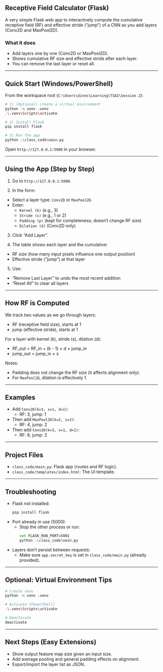 ## Receptive Field Calculator (Flask)

A very simple Flask web app to interactively compute the cumulative receptive field (RF) and effective stride (“jump”) of a CNN as you add layers (Conv2D and MaxPool2D).

### What it does
- Add layers one by one (Conv2D or MaxPool2D).
- Shows cumulative RF size and effective stride after each layer.
- You can remove the last layer or reset all.

---

## Quick Start (Windows/PowerShell)

From the workspace root (`C:\Users\dines\Learning\TSAI\Session 2`):

```bash
# 1) (Optional) create a virtual environment
python -m venv .venv
.\.venv\Scripts\activate

# 2) Install Flask
pip install flask

# 3) Run the app
python .\class_code\main.py
```

Open `http://127.0.0.1:5000` in your browser.

---

## Using the App (Step by Step)

1) Go to `http://127.0.0.1:5000`.

2) In the form:
- Select a layer type: `Conv2D` or `MaxPool2D`.
- Enter:
  - `Kernel (k)` (e.g., 3)
  - `Stride (s)` (e.g., 1 or 2)
  - `Padding (p)` (kept for completeness; doesn’t change RF size)
  - `Dilation (d)` (Conv2D only)

3) Click “Add Layer”.

4) The table shows each layer and the cumulative:
- RF size (how many input pixels influence one output position)
- Effective stride (“jump”) at that layer

5) Use:
- “Remove Last Layer” to undo the most recent addition
- “Reset All” to clear all layers

---

## How RF is Computed

We track two values as we go through layers:
- RF (receptive field size), starts at 1
- jump (effective stride), starts at 1

For a layer with kernel \(k\), stride \(s\), dilation \(d\):
- RF_out = RF_in + (k - 1) × d × jump_in
- jump_out = jump_in × s

Notes:
- Padding does not change the RF size (it affects alignment only).
- For `MaxPool2D`, dilation is effectively 1.

---

## Examples

- Add `Conv2D(k=3, s=1, d=1)`:
  - RF: 3, jump: 1
- Then add `MaxPool2D(k=2, s=2)`:
  - RF: 4, jump: 2
- Then add `Conv2D(k=3, s=1, d=1)`:
  - RF: 8, jump: 2

---

## Project Files

- `class_code/main.py`: Flask app (routes and RF logic).
- `class_code/templates/index.html`: The UI template.

---

## Troubleshooting

- Flask not installed:
  ```bash
  pip install flask
  ```
- Port already in use (5000):
  - Stop the other process or run:
    ```bash
    set FLASK_RUN_PORT=5001
    python .\class_code\main.py
    ```
- Layers don’t persist between requests:
  - Make sure `app.secret_key` is set in `class_code/main.py` (already provided).

---

## Optional: Virtual Environment Tips

```bash
# Create venv
python -m venv .venv

# Activate (PowerShell)
.\.venv\Scripts\activate

# Deactivate
deactivate
```

---

## Next Steps (Easy Extensions)

- Show output feature map size given an input size.
- Add average pooling and general padding effects on alignment.
- Export/import the layer list as JSON.
